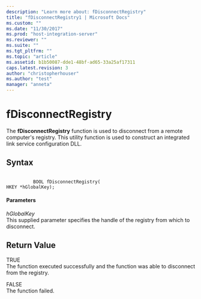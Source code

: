 ```yaml
---
description: "Learn more about: fDisconnectRegistry"
title: "fDisconnectRegistry1 | Microsoft Docs"
ms.custom: ""
ms.date: "11/30/2017"
ms.prod: "host-integration-server"
ms.reviewer: ""
ms.suite: ""
ms.tgt_pltfrm: ""
ms.topic: "article"
ms.assetid: b1b50087-dde1-48bf-ad65-33a25af17311
caps.latest.revision: 3
author: "christopherhouser"
ms.author: "test"
manager: "anneta"
---
```

# fDisconnectRegistry
The **fDisconnectRegistry** function is used to disconnect from a remote computer's registry. This utility function is used to construct an integrated link service configuration DLL.  
  
## Syntax  
  
```  
  
          BOOL fDisconnectRegistry(   
HKEY *hGlobalKey);  
```  
  
#### Parameters  
 *hGlobalKey*  
 This supplied parameter specifies the handle of the registry from which to disconnect.  
  
## Return Value  
 TRUE  
 The function executed successfully and the function was able to disconnect from the registry.  
  
 FALSE  
 The function failed.
